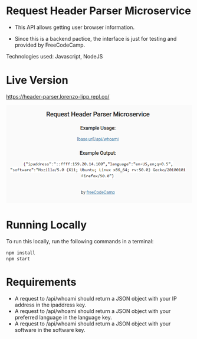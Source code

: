 # Request Header Parser Microservice

- This API allows getting user browser information.

- Since this is a backend pactice, the interface is just for testing and provided by FreeCodeCamp.

Technologies used: Javascript, NodeJS

# Live Version

https://header-parser.lorenzo-lipp.repl.co/

![image](./images/preview.png)

# Running Locally

To run this locally, run the following commands in a terminal:

```
npm install
npm start
```

# Requirements

- A request to /api/whoami should return a JSON object with your IP address in the ipaddress key.
- A request to /api/whoami should return a JSON object with your preferred language in the language key.
- A request to /api/whoami should return a JSON object with your software in the software key.